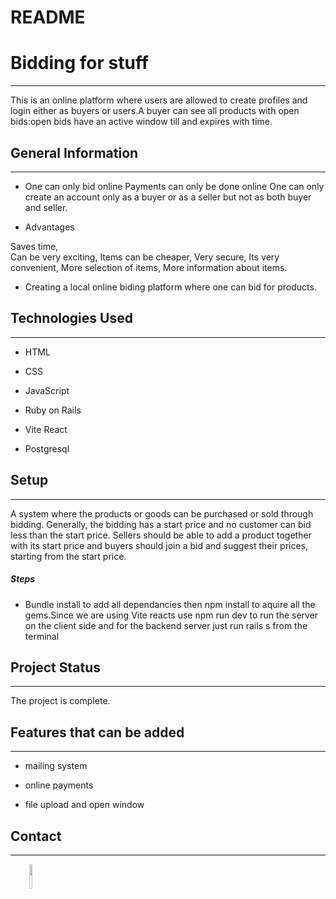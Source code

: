 # README
<h1>Bidding for stuff</h1>
<hr><p>This is an online platform where users are allowed to create profiles and login either as buyers or users.A buyer can see all products with open bids:open bids have an active window till and expires with time.</p><h2>General Information</h2>
<hr><ul>
<li>One can only bid online
Payments can only be done online
One can only create an account only as a buyer or as a seller but not as both buyer and seller.</li>
</ul><ul>
<li>Advantages</li>
</ul>
<p>Saves time,<br>
Can be very exciting,
Items can be cheaper,
Very secure,
Its very convenient,
More selection of items,
More information about items.</p><ul>
<li>Creating a local online biding platform where one can bid for products.</li>
</ul><h2>Technologies Used</h2>
<hr><ul>
<li>HTML</li>
</ul><ul>
<li>CSS</li>
</ul><ul>
<li>JavaScript</li>
</ul><ul>
<li>Ruby on Rails</li>
</ul><ul>
<li>Vite React</li>
</ul><ul>
<li>Postgresql</li>
</ul><h2>Setup</h2>
<hr><p>A system where the products or goods can be purchased or sold through bidding. Generally, the bidding has a start price and no customer can bid less than the start price. Sellers should be able to add a product together with its start price and buyers should join a bid and suggest their prices, starting from the start price.</p><h5>Steps</h5><ul>
<li>Bundle install to add all dependancies then npm install to aquire all the gems.Since we are using Vite reacts use npm run dev to run the server on the client side and for the backend server just run rails s from the terminal</li>
</ul><h2>Project Status</h2>
<hr><p>The project is complete.</p><h2>Features that can be added</h2>
<hr><ul>
<li>mailing system</li>
</ul><ul>
<li>online payments</li>
</ul><ul>
<li>file upload and open window</li>
</ul><h2>Contact</h2>
<hr><p><span style="margin-right: 30px;"></span><a href="https://auction-app-rails.herokuapp.com/"><img target="_blank" src="https://cdn.jsdelivr.net/gh/devicons/devicon/icons/github/github-original.svg" style="width: 10%;"></a></p>